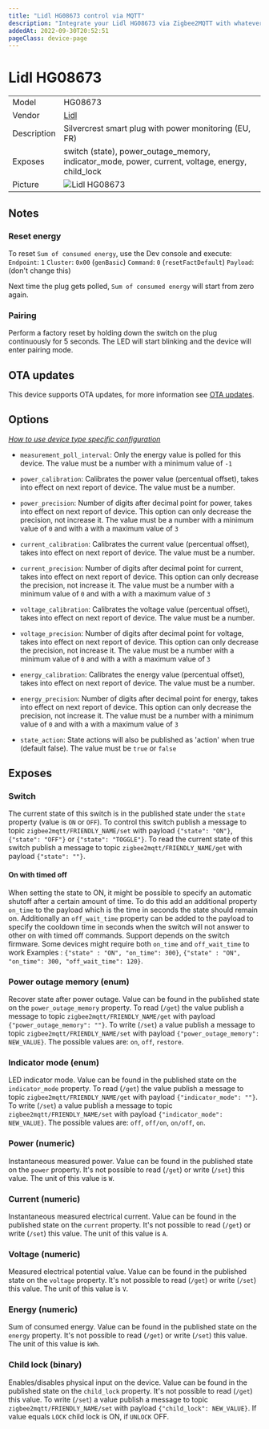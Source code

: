 ```yaml
---
title: "Lidl HG08673 control via MQTT"
description: "Integrate your Lidl HG08673 via Zigbee2MQTT with whatever smart home infrastructure you are using without the vendor's bridge or gateway."
addedAt: 2022-09-30T20:52:51
pageClass: device-page
---
```


<!-- !!!! -->
<!-- ATTENTION: This file is auto-generated through docgen! -->
<!-- You can only edit the "Notes"-Section between the two comment lines "Notes BEGIN" and "Notes END". -->
<!-- Do not use h1 or h2 heading within "## Notes"-Section. -->
<!-- !!!! -->

# Lidl HG08673

|     |     |
|-----|-----|
| Model | HG08673  |
| Vendor  | [Lidl](/supported-devices/#v=Lidl)  |
| Description | Silvercrest smart plug with power monitoring (EU, FR) |
| Exposes | switch (state), power_outage_memory, indicator_mode, power, current, voltage, energy, child_lock |
| Picture | ![Lidl HG08673](https://www.zigbee2mqtt.io/images/devices/HG08673.png) |


<!-- Notes BEGIN: You can edit here. Add "## Notes" headline if not already present. -->
## Notes

### Reset energy

To reset `Sum of consumed energy`, use the Dev console and execute:
`Endpoint`: `1`
`Cluster`: `0x00` (`genBasic`)
`Command`: `0` (`resetFactDefault`)
`Payload`: (don't change this)

Next time the plug gets polled, `Sum of consumed energy` will start from zero again.

### Pairing

Perform a factory reset by holding down the switch on the plug continuously for 5 seconds.
The LED will start blinking and the device will enter pairing mode.
<!-- Notes END: Do not edit below this line -->


## OTA updates
This device supports OTA updates, for more information see [OTA updates](../guide/usage/ota_updates.md).


## Options
*[How to use device type specific configuration](../guide/configuration/devices-groups.md#specific-device-options)*

* `measurement_poll_interval`: Only the energy value is polled for this device. The value must be a number with a minimum value of `-1`

* `power_calibration`: Calibrates the power value (percentual offset), takes into effect on next report of device. The value must be a number.

* `power_precision`: Number of digits after decimal point for power, takes into effect on next report of device. This option can only decrease the precision, not increase it. The value must be a number with a minimum value of `0` and with a with a maximum value of `3`

* `current_calibration`: Calibrates the current value (percentual offset), takes into effect on next report of device. The value must be a number.

* `current_precision`: Number of digits after decimal point for current, takes into effect on next report of device. This option can only decrease the precision, not increase it. The value must be a number with a minimum value of `0` and with a with a maximum value of `3`

* `voltage_calibration`: Calibrates the voltage value (percentual offset), takes into effect on next report of device. The value must be a number.

* `voltage_precision`: Number of digits after decimal point for voltage, takes into effect on next report of device. This option can only decrease the precision, not increase it. The value must be a number with a minimum value of `0` and with a with a maximum value of `3`

* `energy_calibration`: Calibrates the energy value (percentual offset), takes into effect on next report of device. The value must be a number.

* `energy_precision`: Number of digits after decimal point for energy, takes into effect on next report of device. This option can only decrease the precision, not increase it. The value must be a number with a minimum value of `0` and with a with a maximum value of `3`

* `state_action`: State actions will also be published as 'action' when true (default false). The value must be `true` or `false`


## Exposes

### Switch 
The current state of this switch is in the published state under the `state` property (value is `ON` or `OFF`).
To control this switch publish a message to topic `zigbee2mqtt/FRIENDLY_NAME/set` with payload `{"state": "ON"}`, `{"state": "OFF"}` or `{"state": "TOGGLE"}`.
To read the current state of this switch publish a message to topic `zigbee2mqtt/FRIENDLY_NAME/get` with payload `{"state": ""}`.

#### On with timed off
When setting the state to ON, it might be possible to specify an automatic shutoff after a certain amount of time. To do this add an additional property `on_time` to the payload which is the time in seconds the state should remain on.
Additionally an `off_wait_time` property can be added to the payload to specify the cooldown time in seconds when the switch will not answer to other on with timed off commands.
Support depends on the switch firmware. Some devices might require both `on_time` and `off_wait_time` to work
Examples : `{"state" : "ON", "on_time": 300}`, `{"state" : "ON", "on_time": 300, "off_wait_time": 120}`.

### Power outage memory (enum)
Recover state after power outage.
Value can be found in the published state on the `power_outage_memory` property.
To read (`/get`) the value publish a message to topic `zigbee2mqtt/FRIENDLY_NAME/get` with payload `{"power_outage_memory": ""}`.
To write (`/set`) a value publish a message to topic `zigbee2mqtt/FRIENDLY_NAME/set` with payload `{"power_outage_memory": NEW_VALUE}`.
The possible values are: `on`, `off`, `restore`.

### Indicator mode (enum)
LED indicator mode.
Value can be found in the published state on the `indicator_mode` property.
To read (`/get`) the value publish a message to topic `zigbee2mqtt/FRIENDLY_NAME/get` with payload `{"indicator_mode": ""}`.
To write (`/set`) a value publish a message to topic `zigbee2mqtt/FRIENDLY_NAME/set` with payload `{"indicator_mode": NEW_VALUE}`.
The possible values are: `off`, `off/on`, `on/off`, `on`.

### Power (numeric)
Instantaneous measured power.
Value can be found in the published state on the `power` property.
It's not possible to read (`/get`) or write (`/set`) this value.
The unit of this value is `W`.

### Current (numeric)
Instantaneous measured electrical current.
Value can be found in the published state on the `current` property.
It's not possible to read (`/get`) or write (`/set`) this value.
The unit of this value is `A`.

### Voltage (numeric)
Measured electrical potential value.
Value can be found in the published state on the `voltage` property.
It's not possible to read (`/get`) or write (`/set`) this value.
The unit of this value is `V`.

### Energy (numeric)
Sum of consumed energy.
Value can be found in the published state on the `energy` property.
It's not possible to read (`/get`) or write (`/set`) this value.
The unit of this value is `kWh`.

### Child lock (binary)
Enables/disables physical input on the device.
Value can be found in the published state on the `child_lock` property.
It's not possible to read (`/get`) this value.
To write (`/set`) a value publish a message to topic `zigbee2mqtt/FRIENDLY_NAME/set` with payload `{"child_lock": NEW_VALUE}`.
If value equals `LOCK` child lock is ON, if `UNLOCK` OFF.

